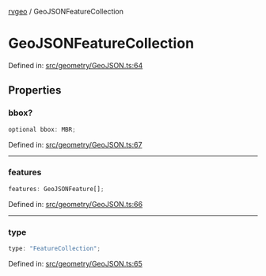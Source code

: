 [rvgeo](../index.md) / GeoJSONFeatureCollection

# GeoJSONFeatureCollection

Defined in: [src/geometry/GeoJSON.ts:64](https://github.com/pzq123456/RVGeo/blob/e727f6f6e310621d656b74948bed9956ff45a613/src/geometry/GeoJSON.ts#L64)

## Properties

### bbox?

```ts
optional bbox: MBR;
```

Defined in: [src/geometry/GeoJSON.ts:67](https://github.com/pzq123456/RVGeo/blob/e727f6f6e310621d656b74948bed9956ff45a613/src/geometry/GeoJSON.ts#L67)

***

### features

```ts
features: GeoJSONFeature[];
```

Defined in: [src/geometry/GeoJSON.ts:66](https://github.com/pzq123456/RVGeo/blob/e727f6f6e310621d656b74948bed9956ff45a613/src/geometry/GeoJSON.ts#L66)

***

### type

```ts
type: "FeatureCollection";
```

Defined in: [src/geometry/GeoJSON.ts:65](https://github.com/pzq123456/RVGeo/blob/e727f6f6e310621d656b74948bed9956ff45a613/src/geometry/GeoJSON.ts#L65)
